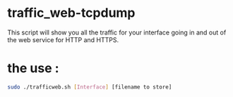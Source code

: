 # traffic_web-tcpdump
This script will show you all the traffic for your interface going in and out of the web service for HTTP and HTTPS.

# the use : 
```bash
sudo ./trafficweb.sh [Interface] [filename to store]
```
